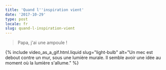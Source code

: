 ```yaml
---
title: 'Quand l''inspiration vient'
date: '2017-10-29'
type: post
locale: fr
slug: quand-l-inspiration-vient
---
```


> Papa, j'ai une ampoule !

{% include video_as_a_gif.html.liquid
slug="light-bulb"
alt="Un mec est debout contre un mur, sous une lumière murale. Il semble avoir une idée au moment où la lumière s'allume."
%}
